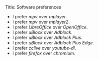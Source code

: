 Title: Software preferences

* I prefer *mpv* over *mplayer*.
* I prefer *mpv* over *mplayer2*.
* I prefer *LibreOffice* over *OpenOffice*.
* I prefer *uBlock* over *Adblock*.
* I prefer *uBlock* over *Adblock Plus*.
* I prefer *uBlock* over *Adblock Plus Edge*.
* I prefer *cclive* over *youtube-dl*.
* I prefer *firefox* over *chromium*.


